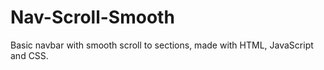 # Nav-Scroll-Smooth
Basic navbar with smooth scroll to sections, made with HTML, JavaScript and CSS.<br><br>
